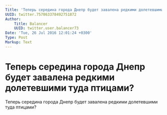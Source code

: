 ```yaml
---
Title: 'Теперь середина города Днепр будет завалена редкими долетевшими туда птицами?'
UUID: twitter.757863378492751872
Author:
    Title: Balancer
    UUID: twitter.user.balancer73
Date: 'Tue, 26 Jul 2016 12:01:24 +0300'
Type: Post
Markup: Text
---
```


# Теперь середина города Днепр будет завалена редкими долетевшими туда птицами?

Теперь середина города Днепр будет завалена редкими
долетевшими туда птицами?